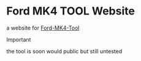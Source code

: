 # Ford MK4 TOOL Website

a website for [Ford-MK4-Tool](https://github.com/moxi-git/ford-mk4-tool)


> [!IMPORTANT]
> the tool is soon would public but still untested
